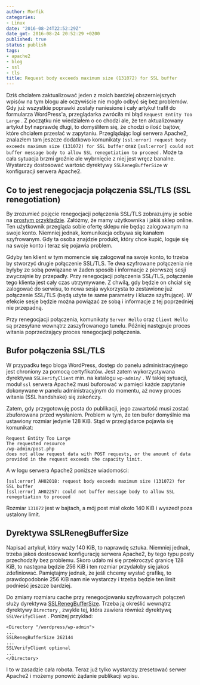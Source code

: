 ```yaml
---
author: Morfik
categories:
- Linux
date: "2016-08-24T22:52:29Z"
date_gmt: 2016-08-24 20:52:29 +0200
published: true
status: publish
tags:
- apache2
- blog
- ssl
- tls
title: Request body exceeds maximum size (131072) for SSL buffer
---
```


Dziś chciałem zaktualizować jeden z moich bardziej obszerniejszych wpisów na tym blogu ale
oczywiście nie mogło odbyć się bez problemów. Gdy już wszystkie poprawki zostały naniesione i cały
artykuł trafił do formularza WordPress'a, przeglądarka zwróciła mi błąd `Request Entity Too Large` .
Z początku nie wiedziałem o co chodzi ale, że ten aktualizowany artykuł był naprawdę długi, to
domyśliłem się, że chodzi o ilość bajtów, które chciałem przesłać w zapytaniu. Przeglądając logi
serwera Apache2, znalazłem tam jeszcze dodatkowo komunikaty `[ssl:error] request body exceeds
maximum size (131072) for SSL buffer` oraz `[ssl:error] could not buffer message body to allow SSL
renegotiation to proceed` . Może ta cała sytuacja brzmi groźnie ale wybrnięcie z niej jest wręcz
banalne. Wystarczy dostosować wartość dyrektywy `SSLRenegBufferSize` w konfiguracji serwera Apache2.

<!--more-->
## Co to jest renegocjacja połączenia SSL/TLS (SSL renegotiation)

By zrozumieć pojęcie renegocjacji połączenia SSL/TLS zobrazujmy je sobie na [prostym
przykładzie](https://devcentral.f5.com/articles/ssl-profiles-part-6-ssl-renegotiation). Załóżmy, że
mamy użytkownika i jakiś sklep online. Ten użytkownik przegląda sobie ofertę sklepu nie będąc
zalogowanym na swoje konto. Niemniej jednak, komunikacja odbywa się kanałem szyfrowanym. Gdy ta
osoba znajdzie produkt, który chce kupić, loguje się na swoje konto i teraz się pojawia problem.

Gdyby ten klient w tym momencie się zalogował na swoje konto, to trzeba by stworzyć drugie
połączenie SSL/TLS. Te dwa szyfrowane połączenia nie byłyby ze sobą powiązane w żaden sposób i
informacje z pierwszej sesji zwyczajnie by przepadły. Przy renegocjacji połączenia SSL/TLS,
połączenie tego klienta jest cały czas utrzymywane. Z chwilą, gdy będzie on chciał się zalogować
do serwisu, to nowa sesja wykorzysta to zestawione już połączenie SSL/TLS (będą użyte te same
parametry i klucze szyfrujące). W efekcie sesje będzie można powiązać ze sobą i informacje z tej
poprzedniej nie przepadną.

Przy renegocjacji połączenia, komunikaty `Server Hello` oraz `Client Hello` są przesyłane wewnątrz
zaszyfrowanego tunelu. Później następuje proces witania poprzedzający proces renegocjacji
połączenia.

## Bufor połączenia SSL/TLS

W przypadku tego bloga WordPress, dostęp do panelu administracyjnego jest chroniony za pomocą
certyfikatów. Jest zatem wykorzystywana dyrektywa `SSLVerifyClient` min. na katalogu `wp-admin/` . W
takiej sytuacji, moduł `ssl` serwera Apache2 musi buforować w pamięci każde zapytanie dokonywane w
panelu administracyjnym do momentu, aż nowy proces witania (SSL handshake) się zakończy.

Zatem, gdy przygotowuję posta do publikacji, jego zawartość musi zostać zbuforowana przed wysłaniem.
Problem w tym, że ten bufor domyślnie ma ustawiony rozmiar jedynie 128 KiB. Stąd w przeglądarce
pojawia się komunikat:

    Request Entity Too Large
    The requested resource
    /wp-admin/post.php
    does not allow request data with POST requests, or the amount of data provided in the request exceeds the capacity limit.

A w logu serwera Apache2 poniższe wiadomości:

    [ssl:error] AH02018: request body exceeds maximum size (131072) for SSL buffer
    [ssl:error] AH02257: could not buffer message body to allow SSL renegotiation to proceed

Rozmiar `131072` jest w bajtach, a mój post miał około 140 KiB i wyszedł poza ustalony limit.

## Dyrektywa SSLRenegBufferSize

Napisać artykuł, który waży 140 KiB, to naprawdę sztuka. Niemniej jednak, trzeba jakoś dostosować
konfigurację serwera Apache2, by tego typu posty przechodziły bez problemu. Skoro udało mi się
przekroczyć granicę 128 KiB, to następna będzie 256 KiB i ten rozmiar przydałoby się jakoś
zdefiniować. Pamiętajmy jednak, że jeśli chcemy wysłać grafikę, to prawdopodobnie 256 KiB nam nie
wystarczy i trzeba będzie ten limit podnieść jeszcze bardziej.

Do zmiany rozmiaru cache przy renegocjowaniu szyfrowanych połączeń służy dyrektywa
[SSLRenegBufferSize](https://httpd.apache.org/docs/current/mod/mod_ssl.html#sslrenegbuffersize).
Trzeba ją określić wewnątrz dyrektywy `Directory` , zwykle tej, która zawiera również dyrektywę
`SSLVerifyClient` . Poniżej przykład:

    <Directory "/wordpress/wp-admin">
    ...
    SSLRenegBufferSize 262144
    ...
    SSLVerifyClient optional
    ...
    </Directory>

I to w zasadzie cała robota. Teraz już tylko wystarczy zresetować serwer Apache2 i możemy ponowić
żądanie publikacji wpisu.
